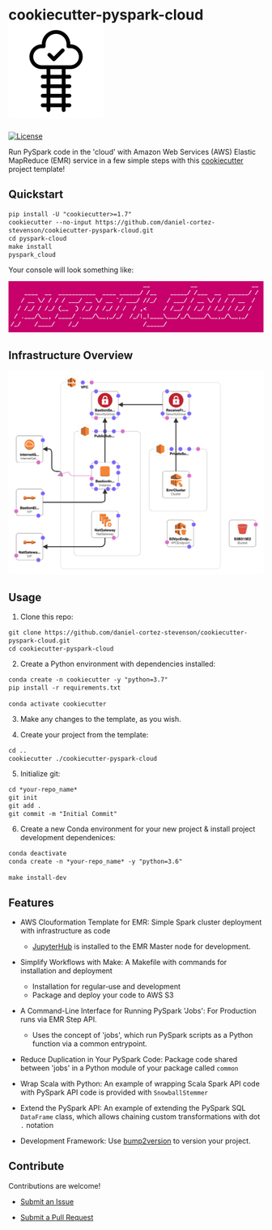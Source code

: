 # cookiecutter-pyspark-cloud <img src="doc/img/logo.png" width=188/>

[![License](https://img.shields.io/badge/License-Apache%202.0-blue.svg)](https://opensource.org/licenses/Apache-2.0)

Run PySpark code in the 'cloud' with Amazon Web Services (AWS) Elastic MapReduce (EMR) service in a few simple steps with
 this [cookiecutter](https://cookiecutter.readthedocs.io/en/1.7.2/usage.html) project template!

## Quickstart

```
pip install -U "cookiecutter>=1.7"
cookiecutter --no-input https://github.com/daniel-cortez-stevenson/cookiecutter-pyspark-cloud.git
cd pyspark-cloud
make install
pyspark_cloud
```

Your console will look something like:

![hello](doc/img/pyspark_cloud-console.png)

## Infrastructure Overview

![AWS Cloudformation Template Designer Export](doc/img/cloudformation-designer.png)

## Usage

1. Clone this repo:

```
git clone https://github.com/daniel-cortez-stevenson/cookiecutter-pyspark-cloud.git
cd cookiecutter-pyspark-cloud
```

2. Create a Python environment with dependencies installed:

```
conda create -n cookiecutter -y "python=3.7"
pip install -r requirements.txt

conda activate cookiecutter
```

3. Make any changes to the template, as you wish.

4. Create your project from the template:

```
cd ..
cookiecutter ./cookiecutter-pyspark-cloud
```

5. Initialize git:

```
cd *your-repo_name*
git init
git add .
git commit -m "Initial Commit"
```

6. Create a new Conda environment for your new project & install project development dependenices:

```
conda deactivate
conda create -n *your-repo_name* -y "python=3.6"

make install-dev
```

## Features

- AWS Clouformation Template for EMR: Simple Spark cluster deployment with infrastructure as code

    - [JupyterHub](https://jupyterhub.readthedocs.io/en/stable/) is installed to the EMR Master node for development.

- Simplify Workflows with Make: A Makefile with commands for installation and deployment

    - Installation for regular-use and development
    - Package and deploy your code to AWS S3

- A Command-Line Interface for Running PySpark 'Jobs': For Production runs via EMR Step API.

    - Uses the concept of 'jobs', which run PySpark scripts as a Python function via a common entrypoint.

- Reduce Duplication in Your PySpark Code: Package code shared between 'jobs' in a Python module of your package
 called `common`

- Wrap Scala with Python: An example of wrapping Scala Spark API code with PySpark API code is provided with
 `SnowballStemmer`

- Extend the PySpark API: An example of extending the PySpark SQL `DataFrame` class, which allows chaining custom
 transformations with dot `.` notation

- Development Framework: Use [bump2version](https://github.com/c4urself/bump2version) to version your project.

## Contribute

Contributions are welcome!

- [Submit an Issue](https://github.com/daniel-cortez-stevenson/cookiecutter-pyspark-cloud/issues/new)

- [Submit a Pull Request](https://github.com/daniel-cortez-stevenson/cookiecutter-pyspark-cloud/compare)
